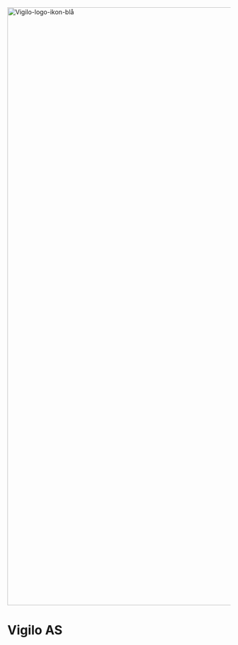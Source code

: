 <img width="1350" alt="Vigilo-logo-ikon-blå" src="https://github.com/Vigilo-AS/.github/assets/13132736/395c0372-6675-46ef-8d68-e0d42f622455">

# Vigilo AS




